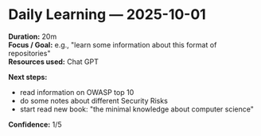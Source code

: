 # Daily Learning — 2025-10-01
**Duration:**  20m  
**Focus / Goal:** e.g., "learn some information about this format of repositories"  
**Resources used:** Chat GPT

**Next steps:**
- read information on OWASP top 10
- do some notes about different Security Risks
- start read new book: "the minimal knowledge about computer science"

**Confidence:** 1/5